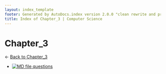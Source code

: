 ```yaml
---
layout: index_template
footer: Generated by AutoDocs.index version 2.0.0 "clean rewrite and preprocessing" ⓒ Starwort, 2020
title: Index of Chapter_3 | Computer Science
---
```


# Chapter_3

← [Back to Chapter_3](..)

- [![MD file](https://img.icons8.com/windows/512/4a90e2/regular-document.png) questions](Paper_1/section_1/chapter_3/questions.md)
